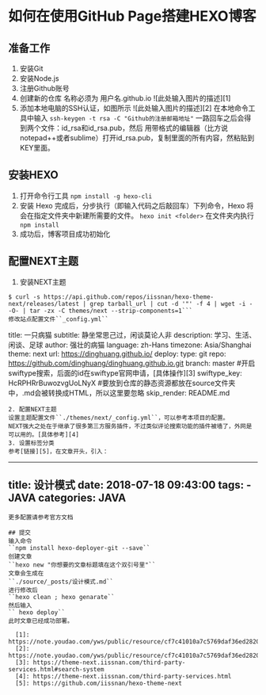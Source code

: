 # 如何在使用GitHub Page搭建HEXO博客

## 准备工作
1. 安装Git
2. 安装Node.js
3. 注册Github账号
4. 创建新的仓库 名称必须为 用户名.github.io
![此处输入图片的描述][1]
5. 添加本地电脑的SSH认证，如图所示
![此处输入图片的描述][2]
在本地命令工具中输入
``ssh-keygen -t rsa -C "Github的注册邮箱地址"``
一路回车之后会得到两个文件：id_rsa和id_rsa.pub，然后
用带格式的编辑器（比方说notepad++或者sublime）打开id_rsa.pub，复制里面的所有内容，然粘贴到KEY里面。

## 安装HEXO

1. 打开命令行工具
``npm install -g hexo-cli``
2. 安装 Hexo 完成后，分步执行（即输入代码之后敲回车）下列命令，Hexo 将会在指定文件夹中新建所需要的文件。
``hexo init <folder>``
在文件夹内执行
``npm install``
3. 成功后，博客项目成功初始化

## 配置NEXT主题

1. 安装NEXT主题
```mkdir themes/next
$ curl -s https://api.github.com/repos/iissnan/hexo-theme-next/releases/latest | grep tarball_url | cut -d '"' -f 4 | wget -i - -O- | tar -zx -C themes/next --strip-components=1```
修改站点配置文件``_config.yml``
```
title: 一只病猫
subtitle: 静坐常思己过，闲谈莫论人非
description: 学习、生活、闲谈、足球
author: 强壮的病猫
language: zh-Hans
timezone: Asia/Shanghai
theme: next
url: https://dinghuang.github.io/
deploy:
  type: git
  repo: https://github.com/dinghuang/dinghuang.github.io.git
  branch: master
#开启swiftype搜索，后面的id在swiftype官网申请，[具体操作][3]
swiftype_key: HcRPHRrBuwozvgUoLNyX
#要放到仓库的静态资源都放在source文件夹中，.md会被转换成HTML，所以这里要忽略
skip_render: README.md
```
2. 配置NEXT主题
设置主题配置文件``./themes/next/_config.yml``，可以参考本项目的配置。
NEXT强大之处在于继承了很多第三方服务插件，不过类似评论搜索功能的插件被墙了，外网是可以用的。[具体参考][4]
3. 设置标签分类
参考[链接][5]，在文章开头，引入：
```
---
title: 设计模式
date: 2018-07-18 09:43:00
tags:
    - JAVA
categories: JAVA
---
```
更多配置请参考官方文档

## 提交
输入命令
``npm install hexo-deployer-git --save``
创建文章
``hexo new "你想要的文章标题填在这个双引号里"``
文章会生成在
``./source/_posts/设计模式.md``
进行修改后
``hexo clean ; hexo genarate``
然后输入
`` hexo deploy``
此时文章已经成功部署。

  [1]: https://note.youdao.com/yws/public/resource/cf7c41010a7c5769daf36ed28209eda3/xmlnote/A621EF7ED1CA4E3F9249E04FC033831B/3282
  [2]: https://note.youdao.com/yws/public/resource/cf7c41010a7c5769daf36ed28209eda3/xmlnote/2EF0BE5C89D649E49278592AE806FD65/3285
  [3]: https://theme-next.iissnan.com/third-party-services.html#search-system
  [4]: https://theme-next.iissnan.com/third-party-services.html
  [5]: https://github.com/iissnan/hexo-theme-next